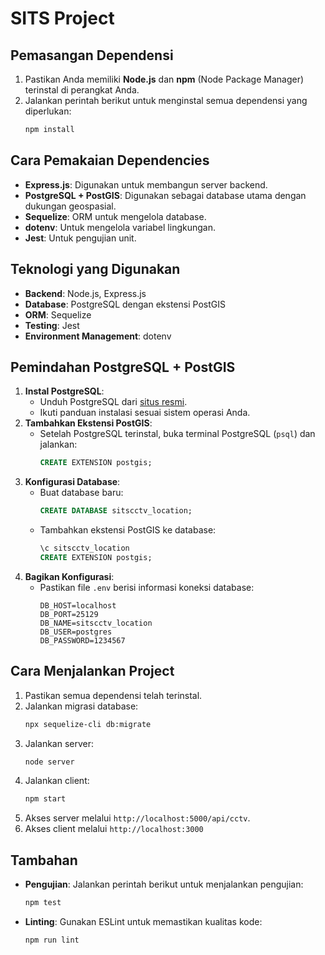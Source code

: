 # SITS Project

## Pemasangan Dependensi

1. Pastikan Anda memiliki **Node.js** dan **npm** (Node Package Manager) terinstal di perangkat Anda.
2. Jalankan perintah berikut untuk menginstal semua dependensi yang diperlukan:
   ```bash
   npm install
   ```

## Cara Pemakaian Dependencies

- **Express.js**: Digunakan untuk membangun server backend.
- **PostgreSQL + PostGIS**: Digunakan sebagai database utama dengan dukungan geospasial.
- **Sequelize**: ORM untuk mengelola database.
- **dotenv**: Untuk mengelola variabel lingkungan.
- **Jest**: Untuk pengujian unit.

## Teknologi yang Digunakan

- **Backend**: Node.js, Express.js
- **Database**: PostgreSQL dengan ekstensi PostGIS
- **ORM**: Sequelize
- **Testing**: Jest
- **Environment Management**: dotenv

## Pemindahan PostgreSQL + PostGIS

1. **Instal PostgreSQL**:
   - Unduh PostgreSQL dari [situs resmi](https://www.postgresql.org/download/).
   - Ikuti panduan instalasi sesuai sistem operasi Anda.
2. **Tambahkan Ekstensi PostGIS**:
   - Setelah PostgreSQL terinstal, buka terminal PostgreSQL (`psql`) dan jalankan:
     ```sql
     CREATE EXTENSION postgis;
     ```
3. **Konfigurasi Database**:
   - Buat database baru:
     ```sql
     CREATE DATABASE sitscctv_location;
     ```
   - Tambahkan ekstensi PostGIS ke database:
     ```sql
     \c sitscctv_location
     CREATE EXTENSION postgis;
     ```
4. **Bagikan Konfigurasi**:
   - Pastikan file `.env` berisi informasi koneksi database:
     ```
     DB_HOST=localhost
     DB_PORT=25129
     DB_NAME=sitscctv_location
     DB_USER=postgres
     DB_PASSWORD=1234567
     ```

## Cara Menjalankan Project

1. Pastikan semua dependensi telah terinstal.
2. Jalankan migrasi database:
   ```bash
   npx sequelize-cli db:migrate
   ```
3. Jalankan server:
   ```bash
   node server
   ```
4. Jalankan client:
   ```bash
   npm start
   ```
5. Akses server melalui `http://localhost:5000/api/cctv`.
6. Akses client melalui `http://localhost:3000`

## Tambahan

- **Pengujian**:
  Jalankan perintah berikut untuk menjalankan pengujian:
  ```bash
  npm test
  ```
- **Linting**:
  Gunakan ESLint untuk memastikan kualitas kode:
  ```bash
  npm run lint
  ```
